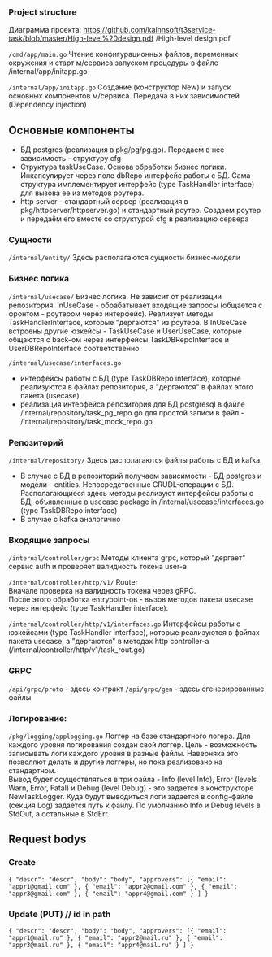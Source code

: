 ### Project structure
Диаграмма проекта: https://github.com/kainnsoft/t3service-task/blob/master/High-level%20design.pdf
/High-level design.pdf


`/cmd/app/main.go`
Чтение конфигурационных файлов, переменных окружения и старт м/сервиса запуском процедуры в файле /internal/app/initapp.go

`/internal/app/initapp.go`
Создание (конструктор New) и запуск основных компонентов м/сервиса. Передача в них зависимостей (Dependency injection)

## Основные компоненты
- БД postgres (реализация в pkg/pg/pg.go). Передаем в нее зависимость - структуру cfg
- Структура taskUseCase. Основа обработки бизнес логики. Инкапсулирует через поле dbRepo интерфейс работы с БД. Сама структура имплементирует интерфейс (type TaskHandler interface) для вызова ее из методов роутера.
- http server - стандартный сервер (реализация в pkg/httpserver/httpserver.go) и стандартный роутер. Создаем роутер и передаём его вместе со структурой cfg в реализацию сервера

### Сущности
`/internal/entity/`
Здесь располагаются сущности бизнес-модели

### Бизнес логика
`/internal/usecase/`
Бизнес логика. Не зависит от реализации репозитория.
InUseCase - обрабатывает входящие запросы (общается с фронтом - роутером через интерфейс). Реализует методы TaskHandlerInterface, которые "дергаются" из роутера.
В InUseCase встроены другие юзкейсы - TaskUseCase и UserUseCase, которые общаются с back-ом через интерфейсы TaskDBRepoInterface и UserDBRepoInterface соответственно.

`/internal/usecase/interfaces.go`
- интерфейсы работы с БД (type TaskDBRepo interface), которые реализуются в файлах репозитория, а "дергаются" в файлах этого пакета (usecase) 
- реализация интерфейса репозитория для БД postgresql в файле /internal/repository/task_pg_repo.go
                                    для простой записи в файл - /internal/repository/task_mock_repo.go

### Репозиторий
`/internal/repository/`
Здесь располагаются файлы работы с БД и kafka.
- В случае с БД в репозиторий получаем зависимости - БД postgres и модели - entities. Непосредственные CRUDL-операции с БД. Располагающиеся здесь методы реализуют интерфейсы работы с БД, объявленные в usecase package in /internal/usecase/interfaces.go  (type TaskDBRepo interface)
- В случае с kafka аналогично

### Входящие запросы
`/internal/controller/grpc`
Методы клиента grpc, который "дергает" сервис auth и проверяет валидность токена user-а

`/internal/controller/http/v1/`
Router<br>
Вначале проверка на валидность токена через gRPC.<br>
После этого обработка entrypoint-ов - вызов методов пакета usecase через интерфейс (type TaskHandler interface).

`/internal/controller/http/v1/interfaces.go`
Интерфейсы работы с юзкейсами (type TaskHandler interface), которые реализуются в файлах пакета usecase, а "дергаются" в методах http controller-а (/internal/controller/http/v1/task_rout.go)

### GRPC
`/api/grpc/proto` - здесь контракт
`/api/grpc/gen` - здесь сгенерированные файлы
### Логирование:
`/pkg/logging/applogging.go`
Логгер на базе стандартного логера. Для каждого уровня логирования создан свой логгер. Цель - возможность записывать логи каждого уровня в разные файлы. Наверняка это позволяют делать и другие логгеры, но пока реализовано на стандартном. <br>
Вывод будет осуществляться в три файла - Info (level Info), Error (levels Warn, Error, Fatal) и Debug (level Debug) - это задается в конструкторе NewTaskLogger.
Куда будут выводиться логи задается в config-файле (секция Log) задается путь к файлу. По умолчанию Info и Debug levels в StdOut, а остальные в StdErr.


## Request bodys

### Create
`{
	"descr": "descr",
	"body": "body",
	"approvers": [{
			"email": "appr1@gmail.com"
		},
		{
			"email": "appr2@gmail.com"
		},
		{
			"email": "appr3@gmail.com"
		},
		{
			"email": "appr4@gmail.com"
		}
	]
}`

### Update (PUT)  // id in path
`{
	"descr": "descr",
	"body": "body",
	"approvers": [{
			"email": "appr1@mail.ru"
		},
		{
			"email": "appr2@mail.ru"
		},
		{
			"email": "appr3@mail.ru"
		},
		{
			"email": "appr4@mail.ru"
		}
	]
}`
